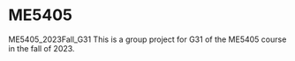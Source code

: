 # ME5405
ME5405_2023Fall_G31
This is a group project for G31 of the ME5405 course in the fall of 2023.
